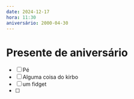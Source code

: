 ```yaml
---
date: 2024-12-17
hora: 11:30
aniversário: 2000-04-30
---
```




# Presente de aniversário
- [ ] Pé
- [ ] Alguma coisa do kirbo
- [ ] um fidget
- [ ] 
